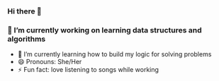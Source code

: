 ### Hi there 👋
### 🔭 I’m currently working on learning data structures and algorithms
- 🌱 I’m currently learning how to build my logic for solving problems
- 😄 Pronouns: She/Her
- ⚡ Fun fact: love listening to songs while working
